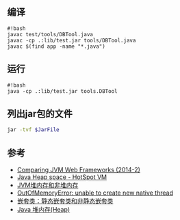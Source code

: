 ## 编译
```
#!bash
javac test/tools/DBTool.java
javac -cp .:lib/test.jar tools/DBTool.java
javac $(find app -name "*.java")
```

## 运行
```
#!bash
java -cp .:lib/test.jar tools.DBTool
```

## 列出jar包的文件
```bash
jar -tvf $JarFile
```

## 参考
* [Comparing JVM Web Frameworks (2014-2)](http://www.slideshare.net/mraible/comparing-jvm-web-frameworks-february-2014)
* [Java Heap space - HotSpot VM](https://wiki.apache.org/hadoop/Hbase/Shell)
* [JVM堆内存和非堆内存](http://w.gdu.me/wiki/Java/JVM_Heap_Non-heap.html)
* [OutOfMemoryError: unable to create new native thread](http://javaeesupportpatterns.blogspot.de/2012/09/outofmemoryerror-unable-to-create-new.html)
* [嵌套类：静态嵌套类和非静态嵌套类](http://www.importnew.com/1153.html)
* [Java 堆内存(Heap)](http://286.iteye.com/blog/1931174)